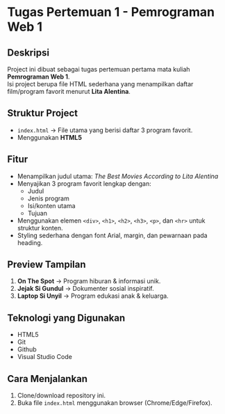 # Tugas Pertemuan 1 - Pemrograman Web 1

## Deskripsi
Project ini dibuat sebagai tugas pertemuan pertama mata kuliah **Pemrograman Web 1**.  
Isi project berupa file HTML sederhana yang menampilkan daftar film/program favorit menurut **Lita Alentina**.

## Struktur Project
- `index.html` → File utama yang berisi daftar 3 program favorit.  
- Menggunakan **HTML5**

## Fitur
- Menampilkan judul utama: *The Best Movies According to Lita Alentina*  
- Menyajikan 3 program favorit lengkap dengan:
  - Judul
  - Jenis program
  - Isi/konten utama
  - Tujuan  
- Menggunakan elemen `<div>`, `<h1>`, `<h2>`, `<h3>`, `<p>`, dan `<hr>` untuk struktur konten.  
- Styling sederhana dengan font Arial, margin, dan pewarnaan pada heading.  

## Preview Tampilan
1. **On The Spot** → Program hiburan & informasi unik.  
2. **Jejak Si Gundul** → Dokumenter sosial inspiratif.  
3. **Laptop Si Unyil** → Program edukasi anak & keluarga.  

## Teknologi yang Digunakan
- HTML5
- Git
- Github
- Visual Studio Code  

## Cara Menjalankan
1. Clone/download repository ini.  
2. Buka file `index.html` menggunakan browser (Chrome/Edge/Firefox).  
